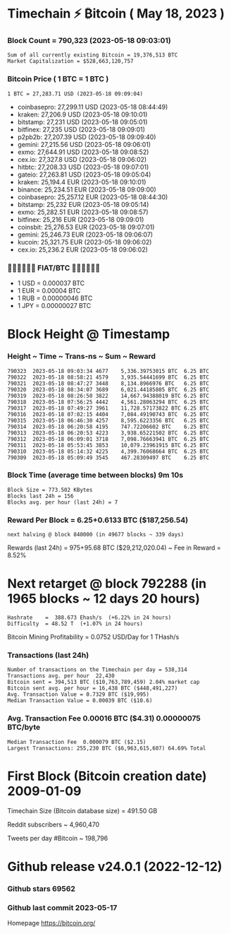 # Timechain ⚡ ₿itcoin ( May 18, 2023 )
### Block Count = 790,323 (2023-05-18 09:03:01)
    Sum of all currently existing Bitcoin = 19,376,513 BTC
    Market Capitalization = $528,663,120,757
### Bitcoin Price ( 1 BTC = 1 BTC )
	1 BTC = 27,283.71 USD (2023-05-18 09:09:04)
- coinbasepro: 27,299.11 USD (2023-05-18 08:44:49)
- kraken: 27,206.9 USD (2023-05-18 09:10:01)
- bitstamp: 27,231 USD (2023-05-18 09:05:01)
- bitfinex: 27,235 USD (2023-05-18 09:09:01)
- p2pb2b: 27,207.39 USD (2023-05-18 09:09:40)
- gemini: 27,215.56 USD (2023-05-18 09:06:01)
- exmo: 27,644.91 USD (2023-05-18 09:08:52)
- cex.io: 27,327.8 USD (2023-05-18 09:06:02)
- hitbtc: 27,208.33 USD (2023-05-18 09:07:01)
- gateio: 27,263.81 USD (2023-05-18 09:05:04)
- kraken: 25,194.4 EUR (2023-05-18 09:10:01)
- binance: 25,234.51 EUR (2023-05-18 09:09:00)
- coinbasepro: 25,257.12 EUR (2023-05-18 08:44:30)
- bitstamp: 25,232 EUR (2023-05-18 09:05:14)
- exmo: 25,282.51 EUR (2023-05-18 09:08:57)
- bitfinex: 25,216 EUR (2023-05-18 09:09:01)
- coinsbit: 25,276.53 EUR (2023-05-18 09:07:01)
- gemini: 25,246.73 EUR (2023-05-18 09:06:07)
- kucoin: 25,321.75 EUR (2023-05-18 09:06:02)
- cex.io: 25,236.2 EUR (2023-05-18 09:06:02)
### 💱💶💵💷💴💱 FIAT/BTC 💱💴💷💵💶💱
- 1 USD = 0.000037 BTC
- 1 EUR = 0.00004 BTC
- 1 RUB = 0.00000046 BTC
- 1 JPY = 0.00000027 BTC
# Block Height @ Timestamp
### Height	~ Time	~ Trans-ns	~ Sum	~ Reward
    790323	2023-05-18 09:03:34	4677	5,336.39753015 BTC	6.25 BTC
    790322	2023-05-18 08:58:21	4579	3,935.54441699 BTC	6.25 BTC
    790321	2023-05-18 08:47:27	3448	8,134.8966976 BTC	6.25 BTC
    790320	2023-05-18 08:34:07	3689	6,021.44185805 BTC	6.25 BTC
    790319	2023-05-18 08:26:50	3822	14,667.94388019 BTC	6.25 BTC
    790318	2023-05-18 07:56:25	4442	4,561.28063294 BTC	6.25 BTC
    790317	2023-05-18 07:49:27	3961	11,728.57173822 BTC	6.25 BTC
    790316	2023-05-18 07:02:15	4404	7,084.49190743 BTC	6.25 BTC
    790315	2023-05-18 06:46:30	4257	8,595.6223356 BTC	6.25 BTC
    790314	2023-05-18 06:20:58	4195	747.72206602 BTC	6.25 BTC
    790313	2023-05-18 06:20:53	4223	3,938.65221502 BTC	6.25 BTC
    790312	2023-05-18 06:09:01	3718	7,098.76663941 BTC	6.25 BTC
    790311	2023-05-18 05:53:45	3853	10,079.23961915 BTC	6.25 BTC
    790310	2023-05-18 05:14:32	4225	4,399.76068664 BTC	6.25 BTC
    790309	2023-05-18 05:09:49	3545	467.28309497 BTC	6.25 BTC
### Block Time (average time between blocks)	9m 10s
    Block Size = 773.502 KBytes
    Blocks last 24h = 156
    Blocks avg. per hour (last 24h) = 7
### Reward Per Block = 6.25+0.6133 BTC ($187,256.54) 
    next halving @ block 840000 (in 49677 blocks ~ 339 days)
Rewards (last 24h) = 975+95.68 BTC ($29,212,020.04) ~ Fee in Reward = 8.52%
# Next retarget @ block 792288 (in 1965 blocks ~ 12 days 20 hours)
    Hashrate    =  388.673 Ehash/s  (+6.22% in 24 hours)
    Difficulty  = 48.52 T  (+1.07% in 24 hours)
Bitcoin Mining Profitability = 0.0752 USD/Day for 1 THash/s
### Transactions (last 24h)
    Number of transactions on the Timechain per day = 538,314
    Transactions avg. per hour	22,430
    Bitcoin sent = 394,513 BTC ($10,763,789,459) 2.04% market cap
    Bitcoin sent avg. per hour = 16,438 BTC ($448,491,227)
    Avg. Transaction Value = 0.7329 BTC ($19,995)
    Median Transaction Value = 0.00039 BTC ($10.6)
### Avg. Transaction Fee	0.00016 BTC ($4.31) 0.00000075 BTC/byte
    Median Transaction Fee	0.000079 BTC ($2.15)
    Largest Transactions: 255,230 BTC ($6,963,615,607) 64.69% Total
# First Block (Bitcoin creation date)	2009-01-09
Timechain Size (Bitcoin database size) = 491.50 GB

Reddit subscribers ~ 4,960,470

Tweets per day #Bitcoin ~ 198,796
# Github release	v24.0.1 (2022-12-12)
### Github stars	69562
### Github last commit	2023-05-17

Homepage	https://bitcoin.org/
